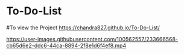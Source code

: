 # To-Do-List

#To view the Project https://chandra827.github.io/To-Do-List/


https://user-images.githubusercontent.com/100562557/233666568-cb65d6e2-ddc6-44ca-8894-2f8e1d6f4ef8.mp4

